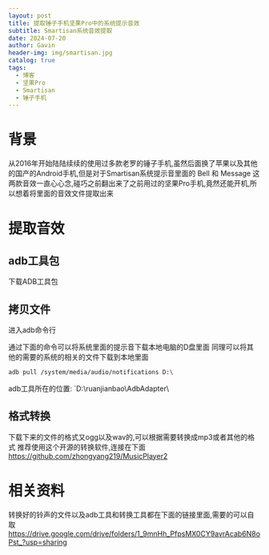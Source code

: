 ```yaml
---
layout: post
title: 提取锤子手机坚果Pro中的系统提示音效
subtitle: Smartisan系统音效提取
date: 2024-07-20
author: Gavin
header-img: img/smartisan.jpg
catalog: true
tags:
  - 博客
  - 坚果Pro
  - Smartisan
  - 锤子手机
---
```

# 背景
从2016年开始陆陆续续的使用过多款老罗的锤子手机,虽然后面换了苹果以及其他的国产的Android手机,但是对于Smartisan系统提示音里面的 Bell 和 Message 这两款音效一直心心念,碰巧之前翻出来了之前用过的坚果Pro手机,竟然还能开机,所以想着将里面的音效文件提取出来
# 提取音效
## adb工具包
下载ADB工具包
## 拷贝文件

进入adb命令行

通过下面的命令可以将系统里面的提示音下载本地电脑的D盘里面
同理可以将其他的需要的系统的相关的文件下载到本地里面
```sh
adb pull /system/media/audio/notifications D:\
```

adb工具所在的位置: `D:\ruanjianbao\AdbAdapter\

## 格式转换
下载下来的文件的格式又ogg以及wav的,可以根据需要转换成mp3或者其他的格式
推荐使用这个开源的转换软件,连接在下面
https://github.com/zhongyang219/MusicPlayer2
# 相关资料
转换好的铃声的文件以及adb工具和转换工具都在下面的链接里面,需要的可以自取
https://drive.google.com/drive/folders/1_9mnHh_PfpsMX0CY9avrAcab6N8oPst_?usp=sharing

